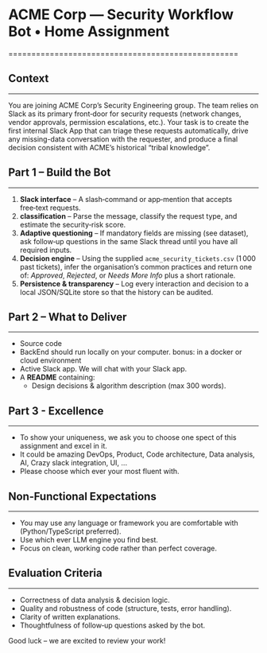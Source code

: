 # ACME Corp — Security Workflow Bot • Home Assignment
==================================================

## Context
-------
You are joining ACME Corp’s Security Engineering group.  The team relies on Slack as its primary front‑door
for security requests (network changes, vendor approvals, permission escalations, etc.).  Your task is to create the
first internal Slack App that can triage these requests automatically, drive any missing-data conversation with the
requester, and produce a final decision consistent with ACME’s historical “tribal knowledge”.

## Part 1 – Build the Bot
----------------------
1. **Slack interface** – A slash‑command or app‑mention that accepts free‑text requests.
2. **classification** – Parse the message, classify the request type, and estimate the security‑risk score.
3. **Adaptive questioning** – If mandatory fields are missing (see dataset), ask follow‑up questions in the
   same Slack thread until you have all required inputs.
4. **Decision engine** – Using the supplied `acme_security_tickets.csv` (1 000 past tickets), infer the organisation’s
   common practices and return one of: *Approved*, *Rejected*, or *Needs More Info* plus a short rationale.
5. **Persistence & transparency** – Log every interaction and decision to a local JSON/SQLite store so that the
   history can be audited.

## Part 2 – What to Deliver
------------------------
* Source code
* BackEnd should run locally on your computer. bonus: in a docker or cloud environment
* Active Slack app. We will chat with your Slack app.
* A **README** containing:
  - Design decisions & algorithm description (max 300 words).

## Part 3 - Excellence
------------------------
* To show your uniqueness, we ask you to choose one spect of this assignment and excel in it.
* It could be amazing DevOps, Product, Code architecture, Data analysis, AI, Crazy slack integration, UI, ...  
* Please choose which ever your most fluent with. 

## Non‑Functional Expectations
---------------------------
* You may use any language or framework you are comfortable with (Python/TypeScript preferred).
* Use which ever LLM engine you find best.
* Focus on clean, working code rather than perfect coverage.

## Evaluation Criteria
-------------------
* Correctness of data analysis & decision logic.
* Quality and robustness of code (structure, tests, error handling).
* Clarity of written explanations.
* Thoughtfulness of follow‑up questions asked by the bot.

Good luck – we are excited to review your work!